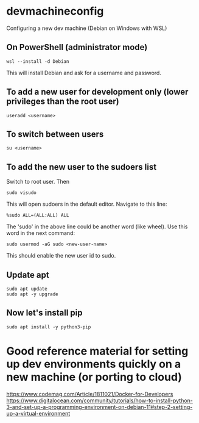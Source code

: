 # devmachineconfig
Configuring a new dev machine (Debian on Windows with WSL)

## On PowerShell (administrator mode)
```
wsl --install -d Debian
```

This will install Debian and ask for a username and password. 

## To add a new user for development only (lower privileges than the root user)

```
useradd <username>
```

## To switch between users

```
su <username>
```

## To add the new user to the sudoers list
Switch to root user. Then
```
sudo visudo
```

This will open sudoers in the default editor. Navigate to this line:
```
%sudo ALL=(ALL:ALL) ALL
```

The 'sudo' in the above line could be another word (like wheel). Use this word in the next command:
```
sudo usermod -aG sudo <new-user-name>
```

This should enable the new user id to sudo.

## Update apt
```
sudo apt update
sudo apt -y upgrade
```

## Now let's install pip
```
sudo apt install -y python3-pip
```

# Good reference material for setting up dev environments quickly on a new machine (or porting to cloud)
https://www.codemag.com/Article/1811021/Docker-for-Developers
https://www.digitalocean.com/community/tutorials/how-to-install-python-3-and-set-up-a-programming-environment-on-debian-11#step-2-setting-up-a-virtual-environment